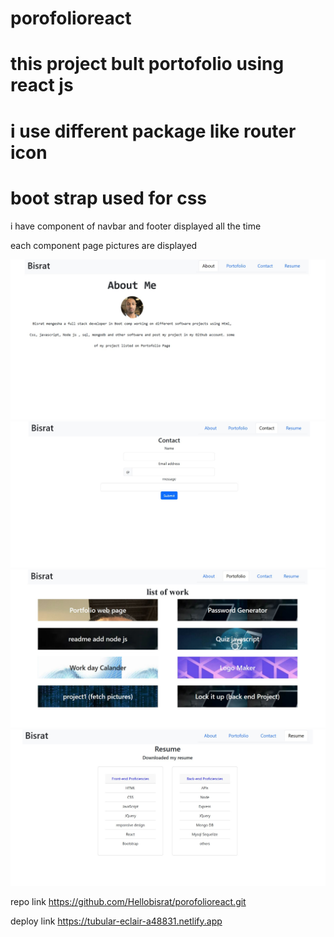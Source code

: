 # porofolioreact
<bisrat mengesha>

 # this project bult portofolio using react js

 # i use different package like router icon 

 # boot strap used for css

 i have component of navbar and footer displayed all the time

 each component page pictures are displayed


 ![About!](./src/assets/About.jpg "About")
 ![Contact!](./src/assets/Contact.jpg "Contact")
 ![Portfolio!](./src/assets/Portofolio.jpg "Portfolio")
 ![Resume!](./src/assets/Resume.jpg "Resume")



repo link https://github.com/Hellobisrat/porofolioreact.git


deploy link https://tubular-eclair-a48831.netlify.app